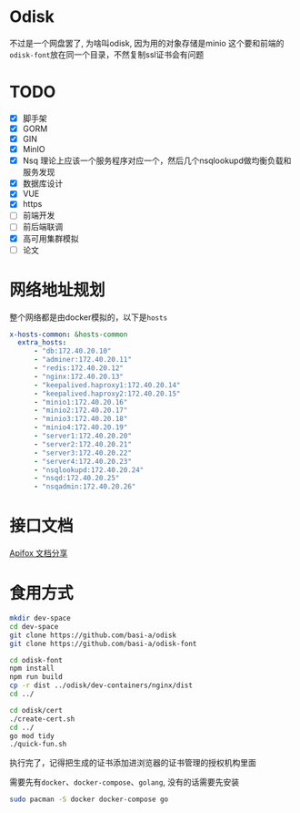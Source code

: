 # Odisk
不过是一个网盘罢了, 为啥叫odisk, 因为用的对象存储是minio
这个要和前端的`odisk-font`放在同一个目录，不然复制ssl证书会有问题
# TODO
- [x] 脚手架
- [x] GORM
- [x] GIN
- [x] MinIO
- [x] Nsq  理论上应该一个服务程序对应一个，然后几个nsqlookupd做均衡负载和服务发现
- [X] 数据库设计
- [x] VUE
- [x] https
- [ ] 前端开发
- [ ] 前后端联调
- [x] 高可用集群模拟
- [ ] 论文
# 网络地址规划
整个网络都是由docker模拟的，以下是`hosts`
```yml
x-hosts-common: &hosts-common
  extra_hosts:
      - "db:172.40.20.10"
      - "adminer:172.40.20.11"
      - "redis:172.40.20.12"
      - "nginx:172.40.20.13"
      - "keepalived.haproxy1:172.40.20.14"
      - "keepalived.haproxy2:172.40.20.15"
      - "minio1:172.40.20.16"
      - "minio2:172.40.20.17"
      - "minio3:172.40.20.18"
      - "minio4:172.40.20.19"
      - "server1:172.40.20.20"
      - "server2:172.40.20.21"
      - "server3:172.40.20.22"
      - "server4:172.40.20.23"
      - "nsqlookupd:172.40.20.24"
      - "nsqd:172.40.20.25"
      - "nsqadmin:172.40.20.26"
```
# 接口文档
[Apifox 文档分享 ](https://apifox.com/apidoc/shared-60f72b42-a39e-4e18-85b5-a0c4e84e415d)
# 食用方式
```bash
mkdir dev-space
cd dev-space
git clone https://github.com/basi-a/odisk
git clone https://github.com/basi-a/odisk-font

cd odisk-font
npm install
npm run build
cp -r dist ../odisk/dev-containers/nginx/dist
cd ../

cd odisk/cert
./create-cert.sh
cd ../ 
go mod tidy
./quick-fun.sh
```
执行完了，记得把生成的证书添加进浏览器的证书管理的授权机构里面

需要先有`docker`、`docker-compose`、`golang`, 没有的话需要先安装
```bash
sudo pacman -S docker docker-compose go
```